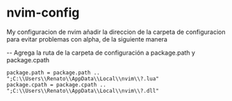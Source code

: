 # nvim-config
My configuracion de nvim
añadir la direccion de la carpeta de configuracion para evitar problemas con alpha, de la siguiente manera 

-- Agrega la ruta de la carpeta de configuración a package.path y package.cpath

    package.path = package.path .. ";C:\\Users\\Renato\\AppData\\Local\\nvim\\?.lua"
    package.cpath = package.cpath .. ";C:\\Users\\Renato\\AppData\\Local\\nvim\\?.dll"

